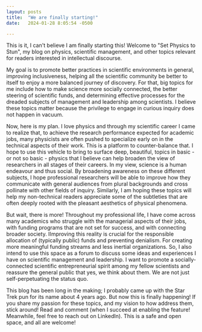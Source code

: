 ```yaml
---
layout: posts
title:  "We are finally starting!"
date:   2024-01-28 8:05:54 -0500

---
```


This is it, I can't believe I am finally starting this! Welcome to "Set Physics to Stun", my blog on physics, scientific management, and other topics relevant for readers interested in intellectual discourse. 

My goal is to promote better practices in scientific environments in general, improving inclusiveness, helping all the scientific community be better to itself to enjoy a more balanced journey of discovery. For that, big topics for me include how to make science more socially connected, the better steering of scientific funds, and determining effective processes for the dreaded subjects of management and leadership among scientists. I believe these topics matter because the privilege to engage in curious inquiry does not happen in vacuum. 

Now, here is my plan. I love physics and through my scientific career I came to realize that, to achieve the research performance expected for academic jobs, many physicists are often pushed to specialize early on in the technical aspects of their work. This is a platform to counter-balance that. I hope to use this vehicle to bring to surface deep, beautiful, topics in basic - or not so basic - physics that I believe can help broaden the view of researchers in all stages of their careers. In my view, science is a human endeavour and thus social. By broadening awareness on these different subjects, I hope professional researchers will be able to improve how they communicate with general audiences from plural backgrounds and cross pollinate with other fields of inquiry. Similarly, I am hoping these topics will help my non-technical readers appreciate some of the subtleties that are often deeply rooted with the pleasant aesthetics of physical phenomena.

But wait, there is more! Throughout my professional life, I have come across many academics who struggle with the managerial aspects of their jobs, with funding programs that are not set for success, and with connecting broader society. IImproving this reality is crucial for the responsible allocation of (typically public) funds and preventing denialism. For creating more meaningful funding streams and less inertial organizations. So, I also intend to use this space as a forum to discuss some ideas and experiences I have on scientific management and leadership. I want to promote a socially-connected scientific entrepreneurial spirit among my fellow scientists and reassure the general public that yes, we think about them. We are not just self-perpetuating the status quo. 

This blog has been long in the making; I probably came up with the Star Trek pun for its name about 4 years ago. But now this is finally happening! If you share my passion for these topics, and my vision to how address them, stick around! Read and comment (when I succeed at enabling the feature! Meanwhile, feel free to reach out on LinkedIn). This is a safe and open space, and all are welcome!
